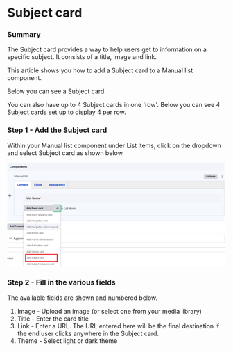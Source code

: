 # Subject card

### Summary <a href="#subjectcardcomponent-summary" id="subjectcardcomponent-summary"></a>

The Subject card provides a way to help users get to information on a specific subject. It consists of a title, image and link.

This article shows you how to add a Subject card to a Manual list component.

Below you can see a Subject card.



You can also have up to 4 Subject cards in one 'row'. Below you can see 4 Subject cards set up to display 4 per row.



### Step 1 - Add the Subject card <a href="#subjectcardcomponent-step1-addthesubjectcard" id="subjectcardcomponent-step1-addthesubjectcard"></a>

Within your Manual list component under List items, click on the dropdown and select Subject card as shown below.

![](<../../.gitbook/assets/image (26).png>)

### Step 2 - Fill in the various fields <a href="#subjectcardcomponent-step2-fillinthevariousfields" id="subjectcardcomponent-step2-fillinthevariousfields"></a>

The available fields are shown and numbered below.



1. Image - Upload an image (or select one from your media library)
2. Title - Enter the card title
3. Link - Enter a URL. The URL entered here will be the final destination if the end user clicks anywhere in the Subject card.
4. Theme - Select light or dark theme

